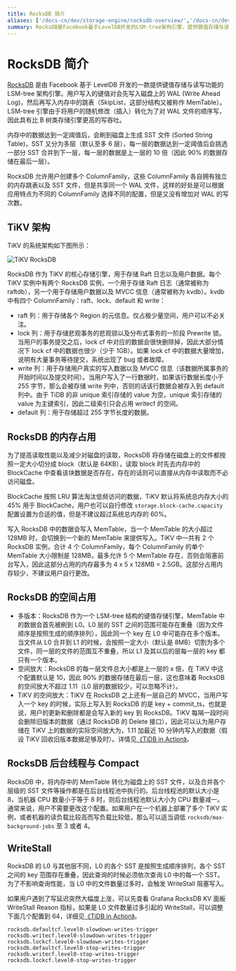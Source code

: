 ```yaml
---
title: RocksDB 简介
aliases: ['/docs-cn/dev/storage-engine/rocksdb-overview/','/docs-cn/dev/rocksdb/rocksdb-overview/']
summary: RocksDB是Facebook基于LevelDB开发的LSM-tree架构引擎，提供键值存储与读写功能。数据先写入磁盘上的WAL，再写入内存中的跳表。内存数据达到阈值后刷到磁盘生成SST文件，分为多层，90%数据存储在最后一层。RocksDB允许创建多个ColumnFamily，共享同一个WAL文件。为提高读取性能，文件按大小切分成block，存在BlockCache中。后台线程执行MemTable转化为SST文件和合并操作。L0文件数量过多会触发WriteStall阻塞写入。
---
```


# RocksDB 简介

[RocksDB](https://github.com/facebook/rocksdb) 是由 Facebook 基于 LevelDB 开发的一款提供键值存储与读写功能的 LSM-tree 架构引擎。用户写入的键值对会先写入磁盘上的 WAL (Write Ahead Log)，然后再写入内存中的跳表（SkipList，这部分结构又被称作 MemTable）。LSM-tree 引擎由于将用户的随机修改（插入）转化为了对 WAL 文件的顺序写，因此具有比 B 树类存储引擎更高的写吞吐。

内存中的数据达到一定阈值后，会刷到磁盘上生成 SST 文件 (Sorted String Table)，SST 又分为多层（默认至多 6 层），每一层的数据达到一定阈值后会挑选一部分 SST 合并到下一层，每一层的数据是上一层的 10 倍（因此 90% 的数据存储在最后一层）。

RocksDB 允许用户创建多个 ColumnFamily，这些 ColumnFamily 各自拥有独立的内存跳表以及 SST 文件，但是共享同一个 WAL 文件，这样的好处是可以根据应用特点为不同的 ColumnFamily 选择不同的配置，但是又没有增加对 WAL 的写次数。

## TiKV 架构

TiKV 的系统架构如下图所示：

![TiKV RocksDB](/media/tikv-rocksdb.png)

RocksDB 作为 TiKV 的核心存储引擎，用于存储 Raft 日志以及用户数据。每个 TiKV 实例中有两个 RocksDB 实例，一个用于存储 Raft 日志（通常被称为 raftdb），另一个用于存储用户数据以及 MVCC 信息（通常被称为 kvdb）。kvdb 中有四个 ColumnFamily：raft、lock、default 和 write：

* raft 列：用于存储各个 Region 的元信息。仅占极少量空间，用户可以不必关注。 
* lock 列：用于存储悲观事务的悲观锁以及分布式事务的一阶段 Prewrite 锁。当用户的事务提交之后，lock cf 中对应的数据会很快删除掉，因此大部分情况下 lock cf 中的数据也很少（少于 1GB）。如果 lock cf 中的数据大量增加，说明有大量事务等待提交，系统出现了 bug 或者故障。
* write 列：用于存储用户真实的写入数据以及 MVCC 信息（该数据所属事务的开始时间以及提交时间）。当用户写入了一行数据时，如果该行数据长度小于 255 字节，那么会被存储 write 列中，否则的话该行数据会被存入到 default 列中。由于 TiDB 的非 unique 索引存储的 value 为空，unique 索引存储的 value 为主键索引，因此二级索引只会占用 writecf 的空间。
* default 列：用于存储超过 255 字节长度的数据。 

## RocksDB 的内存占用

为了提高读取性能以及减少对磁盘的读取，RocksDB 将存储在磁盘上的文件都按照一定大小切分成 block（默认是 64KB），读取 block 时先去内存中的 BlockCache 中查看该块数据是否存在，存在的话则可以直接从内存中读取而不必访问磁盘。

BlockCache 按照 LRU 算法淘汰低频访问的数据，TiKV 默认将系统总内存大小的 45% 用于 BlockCache，用户也可以自行修改 `storage.block-cache.capacity` 配置设置为合适的值，但是不建议超过系统总内存的 60%。

写入 RocksDB 中的数据会写入 MemTable，当一个 MemTable 的大小超过 128MB 时，会切换到一个新的 MemTable 来提供写入。TiKV 中一共有 2 个 RocksDB 实例，合计 4 个 ColumnFamily，每个 ColumnFamily 的单个 MemTable 大小限制是 128MB，最多允许 5 个 MemTable 存在，否则会阻塞前台写入，因此这部分占用的内存最多为 4 x 5 x 128MB = 2.5GB。这部分占用内存较少，不建议用户自行更改。

## RocksDB 的空间占用

* 多版本：RocksDB 作为一个 LSM-tree 结构的键值存储引擎，MemTable 中的数据会首先被刷到 L0。L0 层的 SST 之间的范围可能存在重叠（因为文件顺序是按照生成的顺序排列），因此同一个 key 在 L0 中可能存在多个版本。当文件从 L0 合并到 L1 的时候，会按照一定大小（默认是 8MB）切割为多个文件，同一层的文件的范围互不重叠，所以 L1 及其以后的层每一层的 key 都只有一个版本。
* 空间放大：RocksDB 的每一层文件总大小都是上一层的 x 倍，在 TiKV 中这个配置默认是 10，因此 90% 的数据存储在最后一层，这也意味着 RocksDB 的空间放大不超过 1.11（L0 层的数据较少，可以忽略不计）。
* TiKV 的空间放大：TiKV 在 RocksDB 之上还有一层自己的 MVCC，当用户写入一个 key 的时候，实际上写入到 RocksDB 的是 key + commit_ts，也就是说，用户的更新和删除都是会写入新的 key 到 RocksDB。TiKV 每隔一段时间会删除旧版本的数据（通过 RocksDB 的 Delete 接口），因此可以认为用户存储在 TiKV 上的数据的实际空间放大为，1.11 加最近 10 分钟内写入的数据（假设 TiKV 回收旧版本数据足够及时）。详情见[《TiDB in Action》](https://github.com/pingcap-incubator/tidb-in-action/blob/master/session4/chapter7/compact.md#tikv-%E7%9A%84%E7%A9%BA%E9%97%B4%E6%94%BE%E5%A4%A7)。

## RocksDB 后台线程与 Compact

RocksDB 中，将内存中的 MemTable 转化为磁盘上的 SST 文件，以及合并各个层级的 SST 文件等操作都是在后台线程池中执行的。后台线程池的默认大小是 8，当机器 CPU 数量小于等于 8 时，则后台线程池默认大小为 CPU 数量减一。通常来说，用户不需要更改这个配置。如果用户在一个机器上部署了多个 TiKV 实例，或者机器的读负载比较高而写负载比较低，那么可以适当调低 `rocksdb/max-background-jobs` 至 3 或者 4。

## WriteStall

RocksDB 的 L0 与其他层不同，L0 的各个 SST 是按照生成顺序排列，各个 SST 之间的 key 范围存在重叠，因此查询的时候必须依次查询 L0 中的每一个 SST。为了不影响查询性能，当 L0 中的文件数量过多时，会触发 WriteStall 阻塞写入。

如果用户遇到了写延迟突然大幅度上涨，可以先查看 Grafana RocksDB KV 面板 WriteStall Reason 指标，如果是 L0 文件数量过多引起的 WriteStall，可以调整下面几个配置到 64，详细见[《TiDB in Action》](https://github.com/pingcap-incubator/tidb-in-action/blob/master/session4/chapter8/threadpool-optimize.md#5-rocksdb)。

```
rocksdb.defaultcf.level0-slowdown-writes-trigger
rocksdb.writecf.level0-slowdown-writes-trigger
rocksdb.lockcf.level0-slowdown-writes-trigger
rocksdb.defaultcf.level0-stop-writes-trigger
rocksdb.writecf.level0-stop-writes-trigger
rocksdb.lockcf.level0-stop-writes-trigger
```
